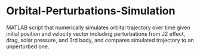 # Orbital-Perturbations-Simulation
MATLAB script that numerically simulates orbital trajectory over time given initial position and velocity vector including perturbations from J2 effect, drag, solar pressure, and 3rd body, and compares simulated trajectory to an unperturbed one.
